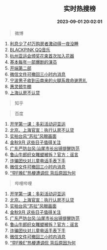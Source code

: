 <div align="center"><h2>实时热搜榜</h2><h4>2023-09-01 20:02:01</h4></div>

> 微博  

1. [利息少了41万购房者激动得一夜没睡](https://s.weibo.com/weibo?q=%23%E5%88%A9%E6%81%AF%E5%B0%91%E4%BA%8641%E4%B8%87%E8%B4%AD%E6%88%BF%E8%80%85%E6%BF%80%E5%8A%A8%E5%BE%97%E4%B8%80%E5%A4%9C%E6%B2%A1%E7%9D%A1%23&t=31&band_rank=1&Refer=top)<br />
2. [BLACKPINK QQ音乐](https://s.weibo.com/weibo?q=BLACKPINK%20QQ%E9%9F%B3%E4%B9%90&t=31&band_rank=2&Refer=top)<br />
3. [杭州亚运会颁奖花束首次加入花器](https://s.weibo.com/weibo?q=%23%E6%9D%AD%E5%B7%9E%E4%BA%9A%E8%BF%90%E4%BC%9A%E9%A2%81%E5%A5%96%E8%8A%B1%E6%9D%9F%E9%A6%96%E6%AC%A1%E5%8A%A0%E5%85%A5%E8%8A%B1%E5%99%A8%23&t=31&band_rank=3&Refer=top)<br />
4. [基本每年一部爆剧的演员](https://s.weibo.com/weibo?q=%23%E5%9F%BA%E6%9C%AC%E6%AF%8F%E5%B9%B4%E4%B8%80%E9%83%A8%E7%88%86%E5%89%A7%E7%9A%84%E6%BC%94%E5%91%98%23&t=31&band_rank=4&Refer=top)<br />
5. [开端第二部](https://s.weibo.com/weibo?q=%E5%BC%80%E7%AB%AF%E7%AC%AC%E4%BA%8C%E9%83%A8&t=31&band_rank=5&Refer=top)<br />
6. [微信文件可撤回三小时内消息](https://s.weibo.com/weibo?q=%23%E5%BE%AE%E4%BF%A1%E6%96%87%E4%BB%B6%E5%8F%AF%E6%92%A4%E5%9B%9E%E4%B8%89%E5%B0%8F%E6%97%B6%E5%86%85%E6%B6%88%E6%81%AF%23&t=31&band_rank=6&Refer=top)<br />
7. [宁波男子收到云南来的火腿系救命谢恩礼](https://s.weibo.com/weibo?q=%23%E5%AE%81%E6%B3%A2%E7%94%B7%E5%AD%90%E6%94%B6%E5%88%B0%E4%BA%91%E5%8D%97%E6%9D%A5%E7%9A%84%E7%81%AB%E8%85%BF%E7%B3%BB%E6%95%91%E5%91%BD%E8%B0%A2%E6%81%A9%E7%A4%BC%23&t=31&band_rank=7&Refer=top)<br />
8. [惠灵顿牛棚](https://s.weibo.com/weibo?q=%E6%83%A0%E7%81%B5%E9%A1%BF%E7%89%9B%E6%A3%9A&t=31&band_rank=8&Refer=top)<br />
9. [上海认房不认贷](https://s.weibo.com/weibo?q=%23%E4%B8%8A%E6%B5%B7%E8%AE%A4%E6%88%BF%E4%B8%8D%E8%AE%A4%E8%B4%B7%23&t=31&band_rank=9&Refer=top)<br />

> 知乎  


> 百度  

1. [开学第一课：多彩活动迎亚运](https://www.baidu.com/s?wd=%E5%BC%80%E5%AD%A6%E7%AC%AC%E4%B8%80%E8%AF%BE%EF%BC%9A%E5%A4%9A%E5%BD%A9%E6%B4%BB%E5%8A%A8%E8%BF%8E%E4%BA%9A%E8%BF%90&sa=fyb_news&rsv_dl=fyb_news)<br />
2. [北京、上海官宣：执行认房不认贷](https://www.baidu.com/s?wd=%E5%8C%97%E4%BA%AC%E3%80%81%E4%B8%8A%E6%B5%B7%E5%AE%98%E5%AE%A3%EF%BC%9A%E6%89%A7%E8%A1%8C%E8%AE%A4%E6%88%BF%E4%B8%8D%E8%AE%A4%E8%B4%B7&sa=fyb_news&rsv_dl=fyb_news)<br />
3. [实拍台风“苏拉”风眼画面](https://www.baidu.com/s?wd=%E5%AE%9E%E6%8B%8D%E5%8F%B0%E9%A3%8E%E2%80%9C%E8%8B%8F%E6%8B%89%E2%80%9D%E9%A3%8E%E7%9C%BC%E7%94%BB%E9%9D%A2&sa=fyb_news&rsv_dl=fyb_news)<br />
4. [金秋9月 这些日子值得关注](https://www.baidu.com/s?wd=%E9%87%91%E7%A7%8B9%E6%9C%88+%E8%BF%99%E4%BA%9B%E6%97%A5%E5%AD%90%E5%80%BC%E5%BE%97%E5%85%B3%E6%B3%A8&sa=fyb_news&rsv_dl=fyb_news)<br />
5. [广东严防台风:汕尾市长出镜提醒防范](https://www.baidu.com/s?wd=%E5%B9%BF%E4%B8%9C%E4%B8%A5%E9%98%B2%E5%8F%B0%E9%A3%8E%3A%E6%B1%95%E5%B0%BE%E5%B8%82%E9%95%BF%E5%87%BA%E9%95%9C%E6%8F%90%E9%86%92%E9%98%B2%E8%8C%83&sa=fyb_news&rsv_dl=fyb_news)<br />
6. [鲁山牛郎织女雕塑被拆？官方：谣言](https://www.baidu.com/s?wd=%E9%B2%81%E5%B1%B1%E7%89%9B%E9%83%8E%E7%BB%87%E5%A5%B3%E9%9B%95%E5%A1%91%E8%A2%AB%E6%8B%86%EF%BC%9F%E5%AE%98%E6%96%B9%EF%BC%9A%E8%B0%A3%E8%A8%80&sa=fyb_news&rsv_dl=fyb_news)<br />
7. [诈骗团伙对儿童电话手表下手](https://www.baidu.com/s?wd=%E8%AF%88%E9%AA%97%E5%9B%A2%E4%BC%99%E5%AF%B9%E5%84%BF%E7%AB%A5%E7%94%B5%E8%AF%9D%E6%89%8B%E8%A1%A8%E4%B8%8B%E6%89%8B&sa=fyb_news&rsv_dl=fyb_news)<br />
8. [微信文件可撤回三小时内消息](https://www.baidu.com/s?wd=%E5%BE%AE%E4%BF%A1%E6%96%87%E4%BB%B6%E5%8F%AF%E6%92%A4%E5%9B%9E%E4%B8%89%E5%B0%8F%E6%97%B6%E5%86%85%E6%B6%88%E6%81%AF&sa=fyb_news&rsv_dl=fyb_news)<br />
9. [“早F晚E”热梗遭调侃 背后原因为何](https://www.baidu.com/s?wd=%E2%80%9C%E6%97%A9F%E6%99%9AE%E2%80%9D%E7%83%AD%E6%A2%97%E9%81%AD%E8%B0%83%E4%BE%83+%E8%83%8C%E5%90%8E%E5%8E%9F%E5%9B%A0%E4%B8%BA%E4%BD%95&sa=fyb_news&rsv_dl=fyb_news)<br />

> 哔哩哔哩  

1. [开学第一课：多彩活动迎亚运](https://www.baidu.com/s?wd=%E5%BC%80%E5%AD%A6%E7%AC%AC%E4%B8%80%E8%AF%BE%EF%BC%9A%E5%A4%9A%E5%BD%A9%E6%B4%BB%E5%8A%A8%E8%BF%8E%E4%BA%9A%E8%BF%90&sa=fyb_news&rsv_dl=fyb_news)<br />
2. [北京、上海官宣：执行认房不认贷](https://www.baidu.com/s?wd=%E5%8C%97%E4%BA%AC%E3%80%81%E4%B8%8A%E6%B5%B7%E5%AE%98%E5%AE%A3%EF%BC%9A%E6%89%A7%E8%A1%8C%E8%AE%A4%E6%88%BF%E4%B8%8D%E8%AE%A4%E8%B4%B7&sa=fyb_news&rsv_dl=fyb_news)<br />
3. [实拍台风“苏拉”风眼画面](https://www.baidu.com/s?wd=%E5%AE%9E%E6%8B%8D%E5%8F%B0%E9%A3%8E%E2%80%9C%E8%8B%8F%E6%8B%89%E2%80%9D%E9%A3%8E%E7%9C%BC%E7%94%BB%E9%9D%A2&sa=fyb_news&rsv_dl=fyb_news)<br />
4. [金秋9月 这些日子值得关注](https://www.baidu.com/s?wd=%E9%87%91%E7%A7%8B9%E6%9C%88+%E8%BF%99%E4%BA%9B%E6%97%A5%E5%AD%90%E5%80%BC%E5%BE%97%E5%85%B3%E6%B3%A8&sa=fyb_news&rsv_dl=fyb_news)<br />
5. [广东严防台风:汕尾市长出镜提醒防范](https://www.baidu.com/s?wd=%E5%B9%BF%E4%B8%9C%E4%B8%A5%E9%98%B2%E5%8F%B0%E9%A3%8E%3A%E6%B1%95%E5%B0%BE%E5%B8%82%E9%95%BF%E5%87%BA%E9%95%9C%E6%8F%90%E9%86%92%E9%98%B2%E8%8C%83&sa=fyb_news&rsv_dl=fyb_news)<br />
6. [鲁山牛郎织女雕塑被拆？官方：谣言](https://www.baidu.com/s?wd=%E9%B2%81%E5%B1%B1%E7%89%9B%E9%83%8E%E7%BB%87%E5%A5%B3%E9%9B%95%E5%A1%91%E8%A2%AB%E6%8B%86%EF%BC%9F%E5%AE%98%E6%96%B9%EF%BC%9A%E8%B0%A3%E8%A8%80&sa=fyb_news&rsv_dl=fyb_news)<br />
7. [诈骗团伙对儿童电话手表下手](https://www.baidu.com/s?wd=%E8%AF%88%E9%AA%97%E5%9B%A2%E4%BC%99%E5%AF%B9%E5%84%BF%E7%AB%A5%E7%94%B5%E8%AF%9D%E6%89%8B%E8%A1%A8%E4%B8%8B%E6%89%8B&sa=fyb_news&rsv_dl=fyb_news)<br />
8. [微信文件可撤回三小时内消息](https://www.baidu.com/s?wd=%E5%BE%AE%E4%BF%A1%E6%96%87%E4%BB%B6%E5%8F%AF%E6%92%A4%E5%9B%9E%E4%B8%89%E5%B0%8F%E6%97%B6%E5%86%85%E6%B6%88%E6%81%AF&sa=fyb_news&rsv_dl=fyb_news)<br />
9. [“早F晚E”热梗遭调侃 背后原因为何](https://www.baidu.com/s?wd=%E2%80%9C%E6%97%A9F%E6%99%9AE%E2%80%9D%E7%83%AD%E6%A2%97%E9%81%AD%E8%B0%83%E4%BE%83+%E8%83%8C%E5%90%8E%E5%8E%9F%E5%9B%A0%E4%B8%BA%E4%BD%95&sa=fyb_news&rsv_dl=fyb_news)<br />
